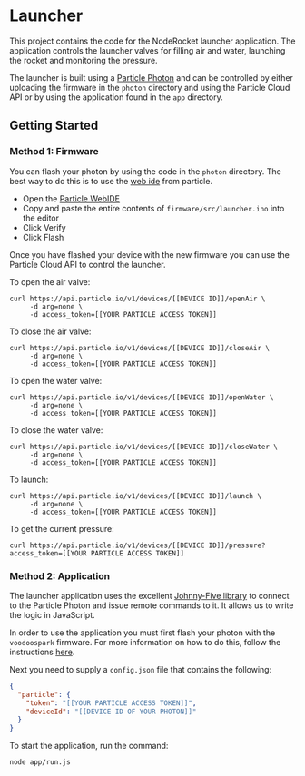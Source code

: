 # Launcher

This project contains the code for the NodeRocket launcher application.  The application controls the launcher valves for filling air and water, launching the rocket and monitoring the pressure.

The launcher is built using a [Particle Photon](https://particle.io) and can be controlled by either uploading the firmware in the ```photon``` directory and using the Particle Cloud API or by using the application found in the ```app``` directory.  

## Getting Started

### Method 1: Firmware 

You can flash your photon by using the code in the `photon` directory. The best way to do this is to use the [web ide](https://build.particle.io/build/new) from particle.  

 - Open the [Particle WebIDE](https://build.particle.io/build/new)
 - Copy and paste the entire contents of `firmware/src/launcher.ino` into the editor
 - Click Verify
 - Click Flash


Once you have flashed your device with the new firmware you can use the Particle Cloud API to control the launcher.

To open the air valve:
```
curl https://api.particle.io/v1/devices/[[DEVICE ID]]/openAir \
     -d arg=none \
     -d access_token=[[YOUR PARTICLE ACCESS TOKEN]]
```

To close the air valve:
```
curl https://api.particle.io/v1/devices/[[DEVICE ID]]/closeAir \
     -d arg=none \
     -d access_token=[[YOUR PARTICLE ACCESS TOKEN]]
```

To open the water valve:
```
curl https://api.particle.io/v1/devices/[[DEVICE ID]]/openWater \
     -d arg=none \
     -d access_token=[[YOUR PARTICLE ACCESS TOKEN]]
```


To close the water valve:
```
curl https://api.particle.io/v1/devices/[[DEVICE ID]]/closeWater \
     -d arg=none \
     -d access_token=[[YOUR PARTICLE ACCESS TOKEN]]
```

To launch:
```
curl https://api.particle.io/v1/devices/[[DEVICE ID]]/launch \
     -d arg=none \
     -d access_token=[[YOUR PARTICLE ACCESS TOKEN]]
```

To get the current pressure:

```
curl https://api.particle.io/v1/devices/[[DEVICE ID]]/pressure?access_token=[[YOUR PARTICLE ACCESS TOKEN]]
```

### Method 2: Application

The launcher application uses the excellent [Johnny-Five library](http://johnny-five.io/) to connect to the Particle Photon and issue remote commands to it.  It allows us to write the logic in JavaScript.  


In order to use the application you must first flash your photon with the `voodoospark` firmware.  For more information on how to do this, follow the instructions [here](https://github.com/voodootikigod/voodoospark#loading-the-firmware).  

Next you need to supply a `config.json` file that contains the following:

```json
{
  "particle": {
    "token": "[[YOUR PARTICLE ACCESS TOKEN]]",
    "deviceId": "[[DEVICE ID OF YOUR PHOTON]]"
  }
}
```

To start the application, run the command:

```
node app/run.js
```

